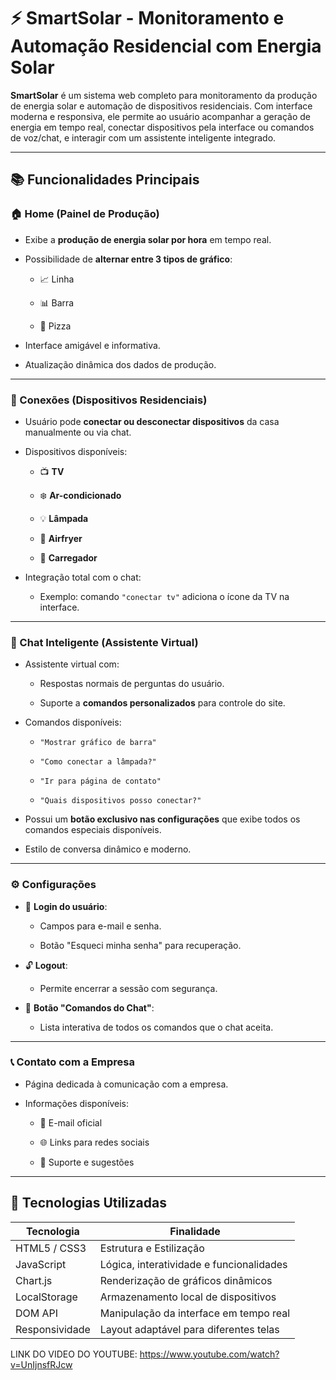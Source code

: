# ⚡ SmartSolar - Monitoramento e Automação Residencial com Energia Solar

**SmartSolar** é um sistema web completo para monitoramento da produção de energia solar e automação de dispositivos residenciais. Com interface moderna e responsiva, ele permite ao usuário acompanhar a geração de energia em tempo real, conectar dispositivos pela interface ou comandos de voz/chat, e interagir com um assistente inteligente integrado.

---

## 📚 Funcionalidades Principais

### 🏠 Home (Painel de Produção)

- Exibe a **produção de energia solar por hora** em tempo real.

- Possibilidade de **alternar entre 3 tipos de gráfico**:

  - 📈 Linha

  - 📊 Barra

  - 🥧 Pizza

- Interface amigável e informativa.

- Atualização dinâmica dos dados de produção.

---

### 🔌 Conexões (Dispositivos Residenciais)
- Usuário pode **conectar ou desconectar dispositivos** da casa manualmente ou via chat.

- Dispositivos disponíveis:

  - 📺 **TV**

  - ❄️ **Ar-condicionado**

  - 💡 **Lâmpada**

  - 🍟 **Airfryer**

  - 🔌 **Carregador**

- Integração total com o chat:

  - Exemplo: comando `"conectar tv"` adiciona o ícone da TV na interface.

---

### 💬 Chat Inteligente (Assistente Virtual)

- Assistente virtual com:

  - Respostas normais de perguntas do usuário.

  - Suporte a **comandos personalizados** para controle do site.

- Comandos disponíveis:

  - `"Mostrar gráfico de barra"`

  - `"Como conectar a lâmpada?"`

  - `"Ir para página de contato"`

  - `"Quais dispositivos posso conectar?"`

- Possui um **botão exclusivo nas configurações** que exibe todos os comandos especiais disponíveis.

- Estilo de conversa dinâmico e moderno.

---

### ⚙️ Configurações

- 🔐 **Login do usuário**:

  - Campos para e-mail e senha.

  - Botão "Esqueci minha senha" para recuperação.

- 🔓 **Logout**:

  - Permite encerrar a sessão com segurança.

- 🤖 **Botão "Comandos do Chat"**:

  - Lista interativa de todos os comandos que o chat aceita.

---

### 📞 Contato com a Empresa

- Página dedicada à comunicação com a empresa.

- Informações disponíveis:

  - 📧 E-mail oficial

  - 🌐 Links para redes sociais

  - 📱 Suporte e sugestões

---

## 🧠 Tecnologias Utilizadas

| Tecnologia     | Finalidade                                |
|----------------|--------------------------------------------|
| HTML5 / CSS3   | Estrutura e Estilização                    |
| JavaScript     | Lógica, interatividade e funcionalidades   |
| Chart.js       | Renderização de gráficos dinâmicos         |
| LocalStorage   | Armazenamento local de dispositivos         |
| DOM API        | Manipulação da interface em tempo real     |
| Responsividade | Layout adaptável para diferentes telas     |



LINK DO VIDEO DO YOUTUBE:
https://www.youtube.com/watch?v=UnIjnsfRJcw
